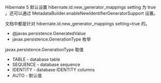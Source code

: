 Hibernate 5 默认设置 hibernate.id.new_generator_mappings setting 为 true 。还可以通过 MetadataBuilder.enableNewIdentifierGeneratorSupport 设置。


文档中都是针对  hibernate.id.new_generator_mappings setting=true 的。


- @javax.persistence.GeneratedValue
- javax.persistence.GenerationType 枚举


javax.persistence.GenerationType 取值
- TABLE - database table
- SEQUENCE - database sequence
- IDENTITY - database IDENTITY columns
- AUTO - 默认值


